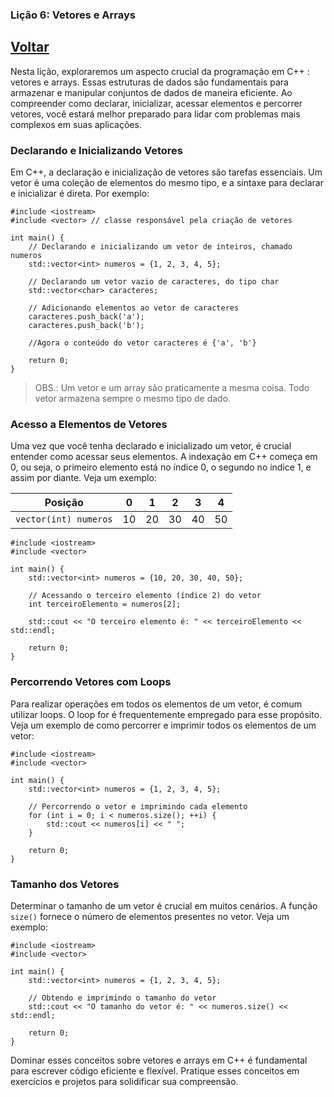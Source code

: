 ### Lição 6: Vetores e Arrays

## [Voltar](https://github.com/ThiagoSousa81/Basico-de-CPP#readme)

Nesta lição, exploraremos um aspecto crucial da programação em C++ : vetores e arrays. Essas estruturas de dados são fundamentais para armazenar e manipular conjuntos de dados de maneira eficiente. Ao compreender como declarar, inicializar, acessar elementos e percorrer vetores, você estará melhor preparado para lidar com problemas mais complexos em suas aplicações.

### Declarando e Inicializando Vetores

Em C++, a declaração e inicialização de vetores são tarefas essenciais. Um vetor é uma coleção de elementos do mesmo tipo, e a sintaxe para declarar e inicializar é direta. Por exemplo:

    #include <iostream>
    #include <vector> // classe responsável pela criação de vetores

    int main() {
        // Declarando e inicializando um vetor de inteiros, chamado numeros
        std::vector<int> numeros = {1, 2, 3, 4, 5};

        // Declarando um vetor vazio de caracteres, do tipo char
        std::vector<char> caracteres;

        // Adicionando elementos ao vetor de caracteres
        caracteres.push_back('a');
        caracteres.push_back('b');
        
        //Agora o conteúdo do vetor caracteres é {'a', 'b'}

        return 0;
    }

> OBS.: Um vetor e um array são praticamente a mesma coisa. Todo vetor armazena sempre o mesmo tipo de dado.

### Acesso a Elementos de Vetores

Uma vez que você tenha declarado e inicializado um vetor, é crucial entender como acessar seus elementos. A indexação em C++ começa em 0, ou seja, o primeiro elemento está no índice 0, o segundo no índice 1, e assim por diante. Veja um exemplo:

| Posição | 0 | 1 | 2 | 3 | 4 |
| --- | --- | --- | --- | --- | --- |
| <code>vector(int) numeros</code> | 10 | 20 | 30 | 40 | 50 |

    #include <iostream>
    #include <vector>

    int main() {
        std::vector<int> numeros = {10, 20, 30, 40, 50};

        // Acessando o terceiro elemento (índice 2) do vetor
        int terceiroElemento = numeros[2];

        std::cout << "O terceiro elemento é: " << terceiroElemento << std::endl;

        return 0;
    }

### Percorrendo Vetores com Loops

Para realizar operações em todos os elementos de um vetor, é comum utilizar loops. O loop for é frequentemente empregado para esse propósito. Veja um exemplo de como percorrer e imprimir todos os elementos de um vetor:

    #include <iostream>
    #include <vector>

    int main() {
        std::vector<int> numeros = {1, 2, 3, 4, 5};

        // Percorrendo o vetor e imprimindo cada elemento
        for (int i = 0; i < numeros.size(); ++i) {
            std::cout << numeros[i] << " ";
        }

        return 0;
    }

### Tamanho dos Vetores

Determinar o tamanho de um vetor é crucial em muitos cenários. A função <code>size()</code> fornece o número de elementos presentes no vetor. Veja um exemplo:

    #include <iostream>
    #include <vector>

    int main() {
        std::vector<int> numeros = {1, 2, 3, 4, 5};

        // Obtendo e imprimindo o tamanho do vetor
        std::cout << "O tamanho do vetor é: " << numeros.size() << std::endl;

        return 0;
    }

Dominar esses conceitos sobre vetores e arrays em C++ é fundamental para escrever código eficiente e flexível. Pratique esses conceitos em exercícios e projetos para solidificar sua compreensão.

